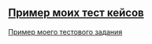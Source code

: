 [Пример моих тест кейсов](https://docs.google.com/spreadsheets/d/1hMse6BnSfho_JQAqgAk4n_tvMOuo2INjRP1GTyHSfkg/edit?usp=sharing)
---
[Пример моего тестового задания](https://docs.google.com/spreadsheets/d/1R-fN7MIX8MYafEseLWf4UCTFFk19kq1ZUkXQKtyoKww/edit?usp=sharing)
